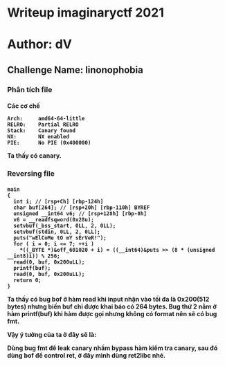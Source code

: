 <h1>Writeup imaginaryctf 2021</h1>
<h1>Author: dV</h1>
<h2>Challenge Name: linonophobia</h2>
<h3>Phân tích file</h3>
   <h4>Các cơ chế 
  
    Arch:     amd64-64-little
    RELRO:    Partial RELRO
    Stack:    Canary found
    NX:       NX enabled
    PIE:      No PIE (0x400000)
  Ta thấy có canary.
<h3>Reversing file</h3>
  <h4>
    
    main
    {
      int i; // [rsp+Ch] [rbp-124h]
      char buf[264]; // [rsp+20h] [rbp-110h] BYREF
      unsigned __int64 v6; // [rsp+128h] [rbp-8h]
      v6 = __readfsqword(0x28u);
      setvbuf(_bss_start, 0LL, 2, 0LL);
      setvbuf(stdin, 0LL, 2, 0LL);
      puts("wElCoMe tO mY sErVeR!");
      for ( i = 0; i <= 7; ++i )
        *((_BYTE *)&off_601020 + i) = ((__int64)&puts >> (8 * (unsigned __int8)i)) % 256;
      read(0, buf, 0x200uLL);
      printf(buf);
      read(0, buf, 0x200uLL);
      return 0;
    }
Ta thấy có bug bof ở hàm read khi input nhận vào tối đa là 0x200(512 bytes) nhưng biến buf chỉ được khai báo có 264 bytes. Bug thứ 2 nằm ở hàm printf(buf) khi hàm được gọi nhưng không có format nên sẽ có bug fmt.
    
Vậy ý tưởng của ta ở đây sẽ là:
    
Dùng bug fmt để leak canary nhầm bypass hàm kiểm tra canary, sau đó dùng bof để control ret, ở đây mình dùng ret2libc nhé.
